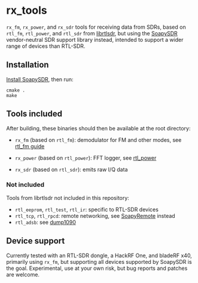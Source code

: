 # rx\_tools

`rx_fm`, `rx_power`, and `rx_sdr` tools for receiving data from SDRs,
based on `rtl_fm`, `rtl_power`, and `rtl_sdr` from [librtlsdr](https://github.com/librtlsdr/librtlsdr),
but using the [SoapySDR](https://github.com/pothosware/SoapySDR) vendor-neutral SDR support library instead, intended
to support a wider range of devices than RTL-SDR.

## Installation

[Install SoapySDR](https://github.com/pothosware/SoapySDR/wiki#installation), then run:

    cmake .
    make

## Tools included

After building, these binaries should then be available at the root directory:

* `rx_fm` (based on `rtl_fm`): demodulator for FM and other modes, see [rtl\_fm guide](http://kmkeen.com/rtl-demod-guide/index.html)

* `rx_power` (based on `rtl_power`): FFT logger, see [rtl\_power](http://kmkeen.com/rtl-power/)

* `rx_sdr` (based on `rtl_sdr`): emits raw I/Q data

### Not included

Tools from librtlsdr not included in this repository:

* `rtl_eeprom`, `rtl_test`, `rtl_ir`: specific to RTL-SDR devices
* `rtl_tcp`, `rtl_rpcd`: remote networking, see [SoapyRemote](https://github.com/pothosware/SoapyRemote) instead
* `rtl_adsb`: see [dump1090](https://github.com/mutability/dump1090)

## Device support

Currently tested with an RTL-SDR dongle, a HackRF One, and bladeRF x40, primarily using `rx_fm`,
but supporting all devices supported by SoapySDR is the goal. Experimental, use at your own risk, but bug
reports and patches are welcome.

